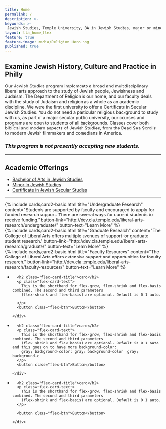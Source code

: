 ```yaml
---
title: Home
permalink: /
description: >-  
keywords: >-
 Jewish Studies, Temple University, BA in Jewish Studies, major or minor in Jewish Studies
layout: tla_home_flex
feature: true
feature-image: media/Religion Hero.png
published: true
---
```

## Examine Jewish History, Culture and Practice in Philly
Our Jewish Studies program implements a broad and multidisciplinary liberal arts approach to the study of Jewish people, Jewishness and Judaism. The Department of Religion is our home, and our faculty deals with the study of Judaism and religion as a whole as an academic discipline. We were the first university to offer a Certificate in Secular Jewish Studies. You do not need a particular religious background to study with us, as part of a major secular public university, our courses and programs are open to students of all backgrounds. Classes cover both biblical and modern aspects of Jewish Studies, from the Dead Sea Scrolls to modern Jewish filmmakers and comedians in America.  

### _This program is not presently accepting new students._

___

## Academic Offerings
- [Bachelor of Arts in Jewish Studies](http://bulletin.temple.edu/undergraduate/liberal-arts/jewish-studies/ba-jewish-studies/)
- [Minor in Jewish Studies](http://bulletin.temple.edu/undergraduate/liberal-arts/jewish-studies/minor-jewish-studies/)
- [Certificate in Jewish Secular Studies](http://bulletin.temple.edu/undergraduate/liberal-arts/certificate-programs/certificate-jewish-secular-studies/)

___

<div class="row row-wide">
  <div class="col m12 l4">{% include cards/card2-basic.html
    title="Undergraduate Research"
    content="Students are supported by faculty and encouraged to apply for funded research support. There are several ways for current    students to receive funding."
    button-link="http://dev.cla.temple.edu/liberal-arts-research/undergraduate/"
    button-text="Learn More" %}
  </div>
  <div class="col m12 l4">{% include cards/card2-basic.html
    title="Graduate Research"
    content="The College of Liberal Arts offers multiple avenues of support for graduate student research."
    button-link="http://dev.cla.temple.edu/liberal-arts-research/graduate/"
    button-text="Learn More" %}
    </div>
    <div class="col m12 l4">{% include cards/card2-basic.html
      title="Faculty Resources"
      content="The College of Liberal Arts offers extensive support and opportunities for faculty research."
      button-link="http://dev.cla.temple.edu/liberal-arts-research/faculty-resources/"
      button-text="Learn More" %}
    </div>
</div>

<ul class="flex-cards">
  <li class="flex-cards-item">
    <div class="flex-card">

      <h2 class="flex-card-title">card</h2>
      <p class="flex-card-text">
        This is the shorthand for flex-grow, flex-shrink and flex-basis combined. The second and third parameters
        (flex-shrink and flex-basis) are optional. Default is 0 1 auto.

      </p>
      <button class="flex-btn">Button</button>

    </div>
  </li>
  <li class="flex-cards-item">
    <div class="flex-card">

      <h2 class="flex-card-title">card</h2>
      <p class="flex-card-text">
        This is the shorthand for flex-grow, flex-shrink and flex-basis combined. The second and third parameters
        (flex-shrink and flex-basis) are optional. Default is 0 1 auto and this goes on to have more background-color:
        gray; background-color: gray; background-color: gray; background-c
      </p>
      <button class="flex-btn">Button</button>

    </div>
  </li>
  <li class="flex-cards-item">
    <div class="flex-card">

      <h2 class="flex-card-title">card</h2>
      <p class="flex-card-text">
        This is the shorthand for flex-grow, flex-shrink and flex-basis combined. The second and third parameters
        (flex-shrink and flex-basis) are optional. Default is 0 1 auto.
      </p>

      <button class="flex-btn">Button</button>

    </div>
  </li>
</ul>
